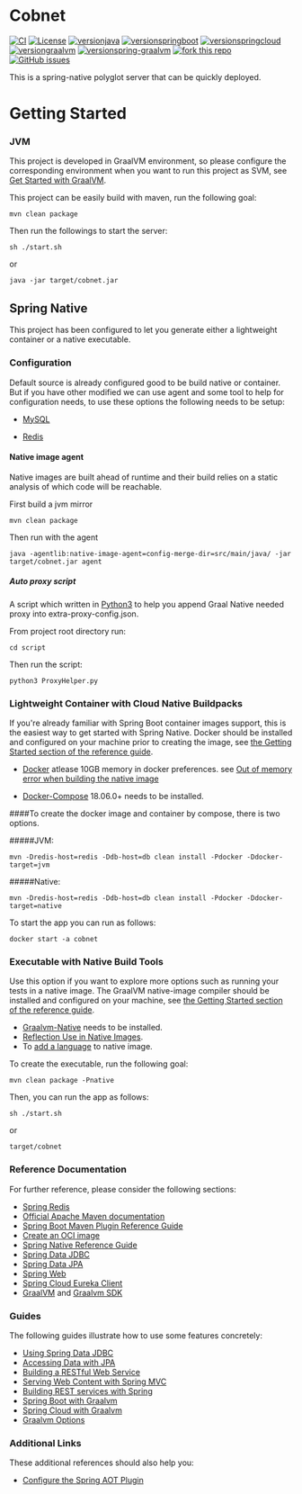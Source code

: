 Cobnet
============

[![CI](https://github.com/LilPoppy/cobnet/actions/workflows/main.yml/badge.svg?branch=main)](https://github.com/LilPoppy/cobnet/actions/workflows/main.yml)
[![License](https://img.shields.io/badge/License-Apache_2.0-blue.svg)](https://opensource.org/licenses/Apache-2.0)
[![versionjava](https://img.shields.io/badge/dynamic/xml?color=brightgreen&url=https://raw.githubusercontent.com/LilPoppy/cobnet/master/pom.xml&query=%2F%2F%2A%5Blocal-name%28%29%3D%27java.version%27%5D&label=java)](https://github.com/openjdk/jdk)
[![versionspringboot](https://img.shields.io/badge/dynamic/xml?color=brightgreen&url=https://raw.githubusercontent.com/LilPoppy/cobnet/master/pom.xml&query=%2F%2A%5Blocal-name%28%29%3D%27project%27%5D%2F%2A%5Blocal-name%28%29%3D%27parent%27%5D%2F%2A%5Blocal-name%28%29%3D%27version%27%5D&label=spring-boot)](https://github.com/spring-projects/spring-boot)
[![versionspringcloud](https://img.shields.io/badge/dynamic/xml?color=brightgreen&url=https://raw.githubusercontent.com/LilPoppy/cobnet/master/pom.xml&query=%2F%2F%2A%5Blocal-name%28%29%3D%27spring-cloud.version%27%5D&label=spring-cloud)](https://spring.io/projects/spring-cloud)
[![versiongraalvm](https://img.shields.io/badge/dynamic/xml?color=brightgreen&url=https://raw.githubusercontent.com/LilPoppy/cobnet/master/pom.xml&query=%2F%2F%2A%5Blocal-name%28%29%3D%27graalvm.version%27%5D&label=graalvm)](https://github.com/oracle/graal/)
[![versionspring-graalvm](https://img.shields.io/badge/dynamic/xml?color=brightgreen&url=https://raw.githubusercontent.com/LilPoppy/cobnet/master/pom.xml&query=%2F%2F%2A%5Blocal-name%28%29%3D%27spring-native.version%27%5D&label=spring-native)](https://github.com/spring-projects-experimental/spring-graalvm-native)
[![fork this repo](https://githubbadges.com/fork.svg?user=LilPoppy&repo=cobnet&style=default)](https://github.com/LilPoppy/cobnet/fork)
[![GitHub issues](https://img.shields.io/github/issues/LilPoppy/cobnet.svg)](https://github.com/LilPoppy/cobnet/issues)

<!--[![Docker](https://img.shields.io/docker/cloud/build/LilPoppy/cobnet?label=Docker&style=flat)](https://hub.docker.com/r/LilPoppy/cobnet/builds)-->

This is a spring-native polyglot server that can be quickly deployed.

# Getting Started

### JVM

This project is developed in GraalVM environment, so please configure the corresponding environment when you want to run this project as SVM, see
[Get Started with GraalVM](https://www.graalvm.org/22.0/docs/getting-started/).

This project can be easily build with maven, run the following goal:

```
mvn clean package
```

Then run the followings to start the server:

```
sh ./start.sh
```
or

```
java -jar target/cobnet.jar
```
## Spring Native

This project has been configured to let you generate either a lightweight container or a native executable.

### Configuration

Default source is already configured good to be build native or container. But if you have other modified we can use agent and some tool to help for configuration needs, to use these options the following needs to be setup:

* [MySQL](https://www.mysql.com)

* [Redis](https://redis.io)

#### Native image agent

Native images are built ahead of runtime and their build relies on a static analysis of which code will be reachable.

First build a jvm mirror

```
mvn clean package
```

Then run with the agent

```
java -agentlib:native-image-agent=config-merge-dir=src/main/java/ -jar target/cobnet.jar agent
```

##### Auto proxy script

A script which written in [Python3](https://www.python.org/downloads/) to help you append Graal Native needed proxy into extra-proxy-config.json.

From project root directory run:
```
cd script
```
Then run the script:
```
python3 ProxyHelper.py
```

### Lightweight Container with Cloud Native Buildpacks
If you're already familiar with Spring Boot container images support, this is the easiest way to get started with Spring Native.
Docker should be installed and configured on your machine prior to creating the image, see [the Getting Started section of the reference guide](https://docs.spring.io/spring-native/docs/0.11.0/reference/htmlsingle/#getting-started-buildpacks).

* [Docker](https://docs.docker.com/get-docker/) atlease 10GB memory in docker preferences. see [Out of memory error when building the native image](https://docs.spring.io/spring-native/docs/current/reference/htmlsingle/#_out_of_memory_error_when_building_the_native_image)

* [Docker-Compose](https://docs.docker.com/compose/install/) 18.06.0+ needs to be installed.

####To create the docker image and container by compose, there is two options.


#####JVM:


```
mvn -Dredis-host=redis -Ddb-host=db clean install -Pdocker -Ddocker-target=jvm
```

#####Native:


```
mvn -Dredis-host=redis -Ddb-host=db clean install -Pdocker -Ddocker-target=native
```

To start the app you can run as follows:

```
docker start -a cobnet
```

### Executable with Native Build Tools
Use this option if you want to explore more options such as running your tests in a native image.
The GraalVM native-image compiler should be installed and configured on your machine, see [the Getting Started section of the reference guide](https://docs.spring.io/spring-native/docs/0.11.0/reference/htmlsingle/#getting-started-native-build-tools).

* [Graalvm-Native](https://www.graalvm.org/docs/getting-started/) needs to be installed.
* [Reflection Use in Native Images](https://www.graalvm.org/reference-manual/native-image/Reflection/).
* To [add a language](https://www.graalvm.org/reference-manual/native-image/Options/#macro-options) to native image.

To create the executable, run the following goal:

```
mvn clean package -Pnative
```

Then, you can run the app as follows:

```
sh ./start.sh
```
or

```
target/cobnet
```

### Reference Documentation
For further reference, please consider the following sections:
* [Spring Redis](https://docs.spring.io/spring-data/data-redis/docs/current/reference/html/#reference)
* [Official Apache Maven documentation](https://maven.apache.org/guides/index.html)
* [Spring Boot Maven Plugin Reference Guide](https://docs.spring.io/spring-boot/docs/2.6.1/maven-plugin/reference/html/)
* [Create an OCI image](https://docs.spring.io/spring-boot/docs/2.6.1/maven-plugin/reference/html/#build-image)
* [Spring Native Reference Guide](https://docs.spring.io/spring-native/docs/current/reference/htmlsingle/)
* [Spring Data JDBC](https://docs.spring.io/spring-data/jdbc/docs/current/reference/html/)
* [Spring Data JPA](https://docs.spring.io/spring-boot/docs/2.6.1/reference/htmlsingle/#boot-features-jpa-and-spring-data)
* [Spring Web](https://docs.spring.io/spring-boot/docs/2.6.1/reference/htmlsingle/#boot-features-developing-web-applications)
* [Spring Cloud Eureka Client](https://docs.spring.io/spring-cloud-netflix/docs/current/reference/html/#spring-cloud-eureka-client)
* [GraalVM](https://fossies.org/dox/graal-vm-21.3.0/index.html) and [Graalvm SDK](https://www.graalvm.org/sdk/javadoc/overview-summary.html)
### Guides
The following guides illustrate how to use some features concretely:

* [Using Spring Data JDBC](https://github.com/spring-projects/spring-data-examples/tree/master/jdbc/basics)
* [Accessing Data with JPA](https://spring.io/guides/gs/accessing-data-jpa/)
* [Building a RESTful Web Service](https://spring.io/guides/gs/rest-service/)
* [Serving Web Content with Spring MVC](https://spring.io/guides/gs/serving-web-content/)
* [Building REST services with Spring](https://spring.io/guides/tutorials/bookmarks/)
* [Spring Boot with Graalvm](https://docs.spring.io/spring-native/docs/current/reference/htmlsingle/#support-spring-boot)
* [Spring Cloud with Graalvm](https://docs.spring.io/spring-native/docs/current/reference/htmlsingle/#support-spring-cloud)
* [Graalvm Options](https://chriswhocodes.com/graalvm_native_image_ce_jdk17_options.html)

### Additional Links
These additional references should also help you:

* [Configure the Spring AOT Plugin](https://docs.spring.io/spring-native/docs/0.11.0/reference/htmlsingle/#spring-aot-maven)